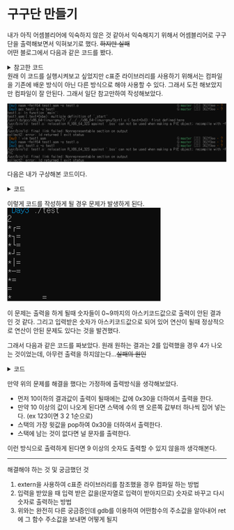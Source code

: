 # 구구단 만들기


내가 아직 어셈블리어에 익숙하지 않은 것 같아서 익숙해지기 위해서 어셈블리어로 구구단을 출력해보면서 익혀보기로 했다. ~~하지만 실패~~  
어떤 블로그에서 다음과 같은 코드를 봤다.
<details>  
<summary>참고한 코드</summary>

```x86asm
global main, _start

section .bss
buffer:     resb 128
res:        resb 10
increase:   resb 10

section .data
fmt:        db '%d', 0
equal:      db '=', 0
mul:        db '*', 0
end:        db 10, 0

section .text
        extern printf
        extern scanf
        extern exit

multi:
        push rbp
        mov rbp, rsp
        xor rax, rax
        xor rbx, rbx
        inc rax
        inc rbx
_loop:
        mov rcx, 9
        cmp rbx, rcx
                jg _end
        mov rax, rbx
        mov rdi, [buffer]
        mul rdi
        mov [increase], bx
        mov [res], rax
        call print_line

        inc rbx
        jmp _loop

_end:
        leave
        ret

print_line:
        push rbp
        mov rbp, rsp
        mov rsi, [buffer]
        mov rdi, fmt
        mov rax, 0
        call printf
        mov rdi, mul
        mov rax, 0
        call printf
        mov rdi, equal
        mov rax, 0
        call printf 
        mov rsi, [res]
        mov rdi, fmt 
        mov rax, 0
        call printf
        mov rdi, end
        mov rax, 0
        call printf
        leave
        ret

main:
_start:
        push rbp
        mov rsi, buffer
        mov rdi, fmt
        mov rax, 0
        call scanf
        call multi
        call exit
        pop rbp
        ret
```


</details>
원래 이 코드를 실행시켜보고 싶었지만 c표준 라이브러리를 사용하기 위해서는 컴파일을 기존에 배운 방식이 아닌 다른 방식으로 해야 사용할 수 있다. 그래서 도전 해보았지만 컴파일이 잘 안된다. 그래서 일단 참고만하여 작성해보았다.
 
![](compile.png)


다음은 내가 구상해본 코드이다.
<details>
<summary>코드</summary>

```x86asm
global _start

section .bss
input:     resb 10
result:        resb 10
increase:   resb 10

section .data
equal:      db '=', 0
multiple:   db '*', 0
end:        db 10, 0

section .text

printf: 
        mov rdx, 2
        mov rdi, 1
        mov rax, 1
        syscall
        ret

multi:
        xor rax, rax
        xor rbx, rbx
        inc rax
        inc rbx
.loop:
        mov rcx, 9
        cmp rbx, rcx
                jg .end
        mov rax, rbx
        mov rdi, [input]
        mul rdi
        mov [increase], rbx
        mov [result], rax
        call print_line

        inc rbx
        jmp .loop

.end:
        ret

print_line:
        mov rsi, [input]
        call printf
        mov rsi, multiple
        call printf
        mov rsi, increase
        call printf
        mov rsi, equal
        call printf 
        mov rsi, [result]
        call printf
        mov rsi, end
        call printf
        ret

_start:
        mov rsi, input
        mov rax, rax
        mov rdi, rax     
        mov rdx, 2   
        syscall

        call multi
        
        mov rax, 60
        mov rdi, 0
        syscall

```
</details>

이렇게 코드를 작성하게 될 경우 문제가 발생하게 된다.
![](compile2.png)

이 문제는 출력을 하게 될때 숫자들이 0~9까지의 아스키코드값으로 출력이 안된 결과인 것 같다. 그리고 입력받은 숫자가 아스키코드값으로 되어 있어 연산이 될때 정상적으로 연산이 안된 문제도 있다는 것을 발견했다.

그래서 다음과 같은 코드를 짜보았다. 원래 원하는 결과는 2를 입력했을 경우 4가 나오는 것이었는데, 아무런 출력을 하지않는다...~~실패의 원인~~
<details>
<summary>코드</summary>

```x86asm
global _start    
section .bss
    buffer:     resb 5
    res:        resb 2
    increase:   resb 2

section .text

printf:
mov rdi, 1
mov rax, 1
mov rdx, 2
syscall
ret

_start:

mov rsi, buffer
mov rax, rax
mov rdi, rax
mov rdx, 4
syscall

mov cl, [buffer]
movzx rdi, cl
sub rdi, 0x30

mov rax, 2
mul rdi
 
add rax,0x30
mov rsi, rax
call printf

mov rax, 60
mov rdi, 0
syscall

section .data
equal:      db '= ', 0
multipl:    db '* ', 0
end :       db 10, 0
```
</details>

만약 위의 문제를 해결을 했다는 가정하에 출력방식을 생각해보았다.

- 먼저 10이하의 결과값이 출력이 될때에는 값에 0x30을 더하여서 출력을 한다. 
- 만약 10 이상의 값이 나오게 된다면 스택에 수의 맨 오른쪽 값부터 하나씩 집어 넣는다. (ex 123이면 3 2 1순으로)
- 스택의 가장 윗값을 pop하여 0x30을 더하여서 출력한다.
- 스택에 남는 것이 없다면 널 문자를 출력한다.

이런 방식으로 출력하게 된다면 9 이상의 숫자도 출력할 수 있지 않을까 생각해본다.


---
해결해야 하는 것 및 궁금했던 것

1. extern을 사용하여 c표준 라이브러리를 참조했을 경우 컴파일 하는 방법
2. 입력을 받았을 때 입력 받은 값을(문자열로 입력이 받아지므로) 숫자로 바꾸고 다시 숫자로 출력하는 방법
3. 위와는 완전히 다른 궁금증인데 gdb를 이용하여 어떤함수의 주소값을 알아내어 ret에 그 함수 주소값을 보내면 어떻게 될지